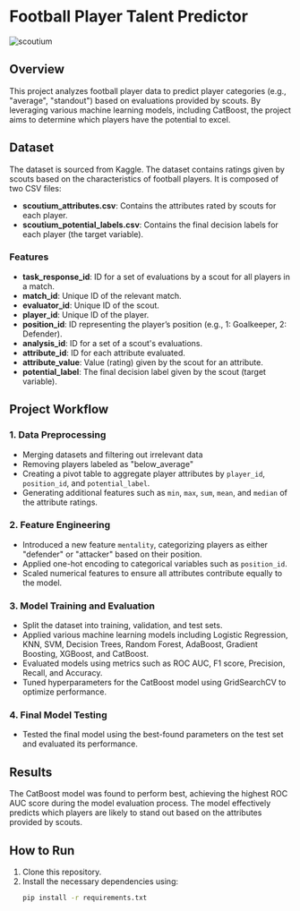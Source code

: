 # Football Player Talent Predictor

![scoutium](https://github.com/user-attachments/assets/b3582d82-9baa-4adf-a32b-918f781173c4)

## Overview
This project analyzes football player data to predict player categories (e.g., "average", "standout") based on evaluations provided by scouts. By leveraging various machine learning models, including CatBoost, the project aims to determine which players have the potential to excel. 

## Dataset
The dataset is sourced from Kaggle.
The dataset contains ratings given by scouts based on the characteristics of football players. It is composed of two CSV files:
- **scoutium_attributes.csv**: Contains the attributes rated by scouts for each player.
- **scoutium_potential_labels.csv**: Contains the final decision labels for each player (the target variable).

### Features
- **task_response_id**: ID for a set of evaluations by a scout for all players in a match.
- **match_id**: Unique ID of the relevant match.
- **evaluator_id**: Unique ID of the scout.
- **player_id**: Unique ID of the player.
- **position_id**: ID representing the player’s position (e.g., 1: Goalkeeper, 2: Defender).
- **analysis_id**: ID for a set of a scout's evaluations.
- **attribute_id**: ID for each attribute evaluated.
- **attribute_value**: Value (rating) given by the scout for an attribute.
- **potential_label**: The final decision label given by the scout (target variable).

## Project Workflow

### 1. Data Preprocessing
- Merging datasets and filtering out irrelevant data 
- Removing players labeled as "below_average" 
- Creating a pivot table to aggregate player attributes by `player_id`, `position_id`, and `potential_label`.
- Generating additional features such as `min`, `max`, `sum`, `mean`, and `median` of the attribute ratings.

### 2. Feature Engineering
- Introduced a new feature `mentality`, categorizing players as either "defender" or "attacker" based on their position.
- Applied one-hot encoding to categorical variables such as `position_id`.
- Scaled numerical features to ensure all attributes contribute equally to the model.

### 3. Model Training and Evaluation
- Split the dataset into training, validation, and test sets.
- Applied various machine learning models including Logistic Regression, KNN, SVM, Decision Trees, Random Forest, AdaBoost, Gradient Boosting, XGBoost, and CatBoost.
- Evaluated models using metrics such as ROC AUC, F1 score, Precision, Recall, and Accuracy.
- Tuned hyperparameters for the CatBoost model using GridSearchCV to optimize performance.

### 4. Final Model Testing
- Tested the final model using the best-found parameters on the test set and evaluated its performance.

## Results
The CatBoost model was found to perform best, achieving the highest ROC AUC score during the model evaluation process. The model effectively predicts which players are likely to stand out based on the attributes provided by scouts.

## How to Run
1. Clone this repository.
2. Install the necessary dependencies using:
   ```bash
   pip install -r requirements.txt
